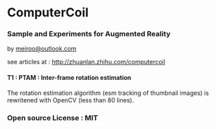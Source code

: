 # ComputerCoil
### Sample and Experiments for Augmented Reality
by meiroo@outlook.com

see articles at : http://zhuanlan.zhihu.com/computercoil



#### T1 : PTAM : Inter-frame rotation estimation 

The rotation estimation algorithm (esm tracking of thumbnail images) is rewritened with OpenCV (less than 80 lines).


### Open source License : MIT

